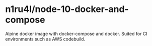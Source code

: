 # n1ru4l/node-10-docker-and-compose

Alpine docker image with docker-compose and docker. Suited for CI environments such as AWS codebuild.
